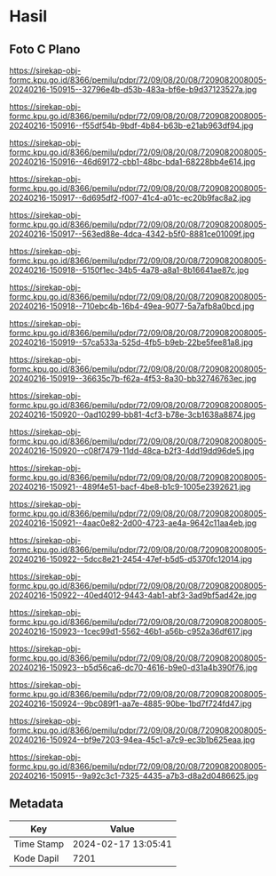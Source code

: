 # Hasil

## Foto C Plano

https://sirekap-obj-formc.kpu.go.id/8366/pemilu/pdpr/72/09/08/20/08/7209082008005-20240216-150915--32796e4b-d53b-483a-bf6e-b9d37123527a.jpg

https://sirekap-obj-formc.kpu.go.id/8366/pemilu/pdpr/72/09/08/20/08/7209082008005-20240216-150916--f55df54b-9bdf-4b84-b63b-e21ab963df94.jpg

https://sirekap-obj-formc.kpu.go.id/8366/pemilu/pdpr/72/09/08/20/08/7209082008005-20240216-150916--46d69172-cbb1-48bc-bda1-68228bb4e614.jpg

https://sirekap-obj-formc.kpu.go.id/8366/pemilu/pdpr/72/09/08/20/08/7209082008005-20240216-150917--6d695df2-f007-41c4-a01c-ec20b9fac8a2.jpg

https://sirekap-obj-formc.kpu.go.id/8366/pemilu/pdpr/72/09/08/20/08/7209082008005-20240216-150917--563ed88e-4dca-4342-b5f0-8881ce01009f.jpg

https://sirekap-obj-formc.kpu.go.id/8366/pemilu/pdpr/72/09/08/20/08/7209082008005-20240216-150918--5150f1ec-34b5-4a78-a8a1-8b16641ae87c.jpg

https://sirekap-obj-formc.kpu.go.id/8366/pemilu/pdpr/72/09/08/20/08/7209082008005-20240216-150918--710ebc4b-16b4-49ea-9077-5a7afb8a0bcd.jpg

https://sirekap-obj-formc.kpu.go.id/8366/pemilu/pdpr/72/09/08/20/08/7209082008005-20240216-150919--57ca533a-525d-4fb5-b9eb-22be5fee81a8.jpg

https://sirekap-obj-formc.kpu.go.id/8366/pemilu/pdpr/72/09/08/20/08/7209082008005-20240216-150919--36635c7b-f62a-4f53-8a30-bb32746763ec.jpg

https://sirekap-obj-formc.kpu.go.id/8366/pemilu/pdpr/72/09/08/20/08/7209082008005-20240216-150920--0ad10299-bb81-4cf3-b78e-3cb1638a8874.jpg

https://sirekap-obj-formc.kpu.go.id/8366/pemilu/pdpr/72/09/08/20/08/7209082008005-20240216-150920--c08f7479-11dd-48ca-b2f3-4dd19dd96de5.jpg

https://sirekap-obj-formc.kpu.go.id/8366/pemilu/pdpr/72/09/08/20/08/7209082008005-20240216-150921--489f4e51-bacf-4be8-b1c9-1005e2392621.jpg

https://sirekap-obj-formc.kpu.go.id/8366/pemilu/pdpr/72/09/08/20/08/7209082008005-20240216-150921--4aac0e82-2d00-4723-ae4a-9642c11aa4eb.jpg

https://sirekap-obj-formc.kpu.go.id/8366/pemilu/pdpr/72/09/08/20/08/7209082008005-20240216-150922--5dcc8e21-2454-47ef-b5d5-d5370fc12014.jpg

https://sirekap-obj-formc.kpu.go.id/8366/pemilu/pdpr/72/09/08/20/08/7209082008005-20240216-150922--40ed4012-9443-4ab1-abf3-3ad9bf5ad42e.jpg

https://sirekap-obj-formc.kpu.go.id/8366/pemilu/pdpr/72/09/08/20/08/7209082008005-20240216-150923--1cec99d1-5562-46b1-a56b-c952a36df617.jpg

https://sirekap-obj-formc.kpu.go.id/8366/pemilu/pdpr/72/09/08/20/08/7209082008005-20240216-150923--b5d56ca6-dc70-4616-b9e0-d31a4b390f76.jpg

https://sirekap-obj-formc.kpu.go.id/8366/pemilu/pdpr/72/09/08/20/08/7209082008005-20240216-150924--9bc089f1-aa7e-4885-90be-1bd7f724fd47.jpg

https://sirekap-obj-formc.kpu.go.id/8366/pemilu/pdpr/72/09/08/20/08/7209082008005-20240216-150924--bf9e7203-94ea-45c1-a7c9-ec3b1b625eaa.jpg

https://sirekap-obj-formc.kpu.go.id/8366/pemilu/pdpr/72/09/08/20/08/7209082008005-20240216-150915--9a92c3c1-7325-4435-a7b3-d8a2d0486625.jpg


## Metadata

| Key        | Value               |
| ---------- | ------------------- |
| Time Stamp | 2024-02-17 13:05:41 |
| Kode Dapil | 7201                |




